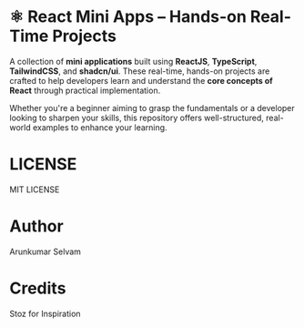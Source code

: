 # ⚛️ React Mini Apps – Hands-on Real-Time Projects

A collection of **mini applications** built using **ReactJS**, **TypeScript**, **TailwindCSS**, and **shadcn/ui**. These real-time, hands-on projects are crafted to help developers learn and understand the **core concepts of React** through practical implementation.

Whether you're a beginner aiming to grasp the fundamentals or a developer looking to sharpen your skills, this repository offers well-structured, real-world examples to enhance your learning.

# LICENSE
MIT LICENSE

# Author
Arunkumar Selvam

# Credits
Stoz for Inspiration
